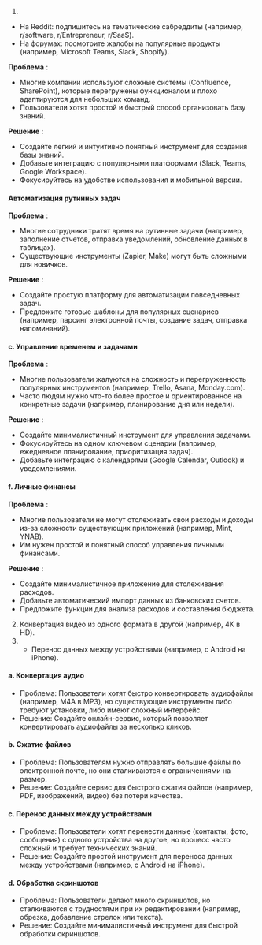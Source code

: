1.
- На Reddit: подпишитесь на тематические сабреддиты (например, r/software, r/Entrepreneur, r/SaaS).
- На форумах: посмотрите жалобы на популярные продукты (например, Microsoft Teams, Slack, Shopify).

**Проблема** :

- Многие компании используют сложные системы (Confluence, SharePoint), которые перегружены функционалом и плохо адаптируются для небольших команд.
- Пользователи хотят простой и быстрый способ организовать базу знаний.

**Решение** :

- Создайте легкий и интуитивно понятный инструмент для создания базы знаний.
- Добавьте интеграцию с популярными платформами (Slack, Teams, Google Workspace).
- Фокусируйтесь на удобстве использования и мобильной версии.


#### **Автоматизация рутинных задач**

**Проблема** :

- Многие сотрудники тратят время на рутинные задачи (например, заполнение отчетов, отправка уведомлений, обновление данных в таблицах).
- Существующие инструменты (Zapier, Make) могут быть сложными для новичков.

**Решение** :

- Создайте простую платформу для автоматизации повседневных задач.
- Предложите готовые шаблоны для популярных сценариев (например, парсинг электронной почты, создание задач, отправка напоминаний).

#### **c. Управление временем и задачами**

**Проблема** :

- Многие пользователи жалуются на сложность и перегруженность популярных инструментов (например, Trello, Asana, Monday.com).
- Часто людям нужно что-то более простое и ориентированное на конкретные задачи (например, планирование дня или недели).

**Решение** :

- Создайте минималистичный инструмент для управления задачами.
- Фокусируйтесь на одном ключевом сценарии (например, ежедневное планирование, приоритизация задач).
- Добавьте интеграцию с календарями (Google Calendar, Outlook) и уведомлениями.


#### **f. Личные финансы**

**Проблема** :

- Многие пользователи не могут отслеживать свои расходы и доходы из-за сложности существующих приложений (например, Mint, YNAB).
- Им нужен простой и понятный способ управления личными финансами.

**Решение** :

- Создайте минималистичное приложение для отслеживания расходов.
- Добавьте автоматический импорт данных из банковских счетов.
- Предложите функции для анализа расходов и составления бюджета.


2.  Конвертация видео из одного формата в другой (например, 4K в HD).
3. - Перенос данных между устройствами (например, с Android на iPhone).

#### a. **Конвертация аудио**

- Проблема: Пользователи хотят быстро конвертировать аудиофайлы (например, M4A в MP3), но существующие инструменты либо требуют установки, либо имеют сложный интерфейс.
- Решение: Создайте онлайн-сервис, который позволяет конвертировать аудиофайлы за несколько кликов.

#### b. **Сжатие файлов**

- Проблема: Пользователям нужно отправлять большие файлы по электронной почте, но они сталкиваются с ограничениями на размер.
- Решение: Создайте сервис для быстрого сжатия файлов (например, PDF, изображений, видео) без потери качества.


#### c. **Перенос данных между устройствами**

- Проблема: Пользователи хотят перенести данные (контакты, фото, сообщения) с одного устройства на другое, но процесс часто сложный и требует технических знаний.
- Решение: Создайте простой инструмент для переноса данных между устройствами (например, с Android на iPhone).



#### d. **Обработка скриншотов**

- Проблема: Пользователи делают много скриншотов, но сталкиваются с трудностями при их редактировании (например, обрезка, добавление стрелок или текста).
- Решение: Создайте минималистичный инструмент для быстрой обработки скриншотов.



